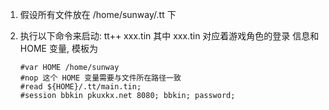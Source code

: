 1.  假设所有文件放在 /home/sunway/.tt 下

2.  执行以下命令来启动: tt++ xxx.tin 其中 xxx.tin 对应着游戏角色的登录
    信息和 HOME 变量, 模板为
    
        #var HOME /home/sunway
        #nop 这个 HOME 变量需要与文件所在路径一致
        #read ${HOME}/.tt/main.tin;
        #session bbkin pkuxkx.net 8080; bbkin; password;
